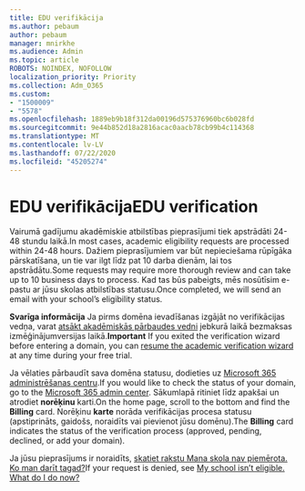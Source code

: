 ```yaml
---
title: EDU verifikācija
ms.author: pebaum
author: pebaum
manager: mnirkhe
ms.audience: Admin
ms.topic: article
ROBOTS: NOINDEX, NOFOLLOW
localization_priority: Priority
ms.collection: Adm_O365
ms.custom:
- "1500009"
- "5578"
ms.openlocfilehash: 1889eb9b18f312da00196d575376960bc6b028fd
ms.sourcegitcommit: 9e44b852d18a2816acac0aacb78cb99b4c114368
ms.translationtype: MT
ms.contentlocale: lv-LV
ms.lasthandoff: 07/22/2020
ms.locfileid: "45205274"
---
```

# <a name="edu-verification"></a><span data-ttu-id="d52da-102">EDU verifikācija</span><span class="sxs-lookup"><span data-stu-id="d52da-102">EDU verification</span></span>

<span data-ttu-id="d52da-103">Vairumā gadījumu akadēmiskie atbilstības pieprasījumi tiek apstrādāti 24-48 stundu laikā.</span><span class="sxs-lookup"><span data-stu-id="d52da-103">In most cases, academic eligibility requests are processed within 24-48 hours.</span></span> <span data-ttu-id="d52da-104">Dažiem pieprasījumiem var būt nepieciešama rūpīgāka pārskatīšana, un tie var ilgt līdz pat 10 darba dienām, lai tos apstrādātu.</span><span class="sxs-lookup"><span data-stu-id="d52da-104">Some requests may require more thorough review and can take up to 10 business days to process.</span></span> <span data-ttu-id="d52da-105">Kad tas būs pabeigts, mēs nosūtīsim e-pastu ar jūsu skolas atbilstības statusu.</span><span class="sxs-lookup"><span data-stu-id="d52da-105">Once completed, we will send an email with your school’s eligibility status.</span></span>

<span data-ttu-id="d52da-106">**Svarīga informācija** Ja pirms domēna ievadīšanas izgājāt no verifikācijas vedņa, varat [atsākt akadēmiskās pārbaudes vedni](https://go.microsoft.com/fwlink/p/?linkid=2135255) jebkurā laikā bezmaksas izmēģinājumversijas laikā.</span><span class="sxs-lookup"><span data-stu-id="d52da-106">**Important** If you exited the verification wizard before entering a domain, you can [resume the academic verification wizard](https://go.microsoft.com/fwlink/p/?linkid=2135255) at any time during your free trial.</span></span>

<span data-ttu-id="d52da-107">Ja vēlaties pārbaudīt sava domēna statusu, dodieties uz [Microsoft 365 administrēšanas centru](https://go.microsoft.com/fwlink/p/?linkid=2024339).</span><span class="sxs-lookup"><span data-stu-id="d52da-107">If you would like to check the status of your domain, go to the [Microsoft 365 admin center](https://go.microsoft.com/fwlink/p/?linkid=2024339).</span></span> <span data-ttu-id="d52da-108">Sākumlapā ritiniet līdz apakšai un atrodiet **norēķinu** karti.</span><span class="sxs-lookup"><span data-stu-id="d52da-108">On the home page, scroll to the bottom and find the **Billing** card.</span></span> <span data-ttu-id="d52da-109">Norēķinu **karte** norāda verifikācijas procesa statusu (apstiprināts, gaidošs, noraidīts vai pievienot jūsu domēnu).</span><span class="sxs-lookup"><span data-stu-id="d52da-109">The **Billing** card indicates the status of the verification process (approved, pending, declined, or add your domain).</span></span>

<span data-ttu-id="d52da-110">Ja jūsu pieprasījums ir noraidīts, [skatiet rakstu Mana skola nav piemērota. Ko man darīt tagad?](https://docs.microsoft.com/microsoft-365/commerce/subscriptions/verify-academic-eligibility#my-school-isnt-eligible-what-do-i-do-now)</span><span class="sxs-lookup"><span data-stu-id="d52da-110">If your request is denied, see [My school isn’t eligible. What do I do now?](https://docs.microsoft.com/microsoft-365/commerce/subscriptions/verify-academic-eligibility#my-school-isnt-eligible-what-do-i-do-now)</span></span>
